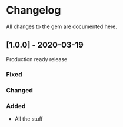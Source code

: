 # Changelog

All changes to the gem are documented here.

## [1.0.0] - 2020-03-19

Production ready release

### Fixed
### Changed
### Added
- All the stuff


